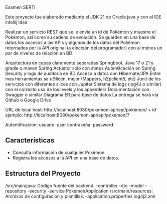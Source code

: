 Examen SERTI

Este proyecto fue elaborado mediante el JDK 21 de Oracle java y con el IDE intellij Idea

Realizar un servicio REST que se le envíe un id de Pokémon y muestre el Pokémon, así como su
cadena de evolución. Se guarden en una base de datos los accesos a las APIs y algunos de los datos
del Pokémon retornados por la API original (a elección del programador) con al menos un par de
niveles de relación en BD

Arquitectura en capas claramente separadas
Springboot, Java 17 o 21 y gradle o maven
Spring Actuator solo con status
AutenƟcación en Spring Security y logs de auditoría en BD
Acceso a datos con Hibernate/JPA
Entre mas herramientas se uƟlicen, mejor (Mappers, hƩpclient5, etc)
Junit de los servicios con diferentes slices con Jupiter
Sistema de logs (log4J o similar) con el correcto uso de los levels y los appenders
Documentación con Swagger o similar
Diagrama ER para base de datos
La entrega se hará vía Github o Google Drive

URL de local host:
http://localhost:8080/pokemon-api/api/pokemon/ + id 
ejemplo: http://localhost:8080/pokemon-api/api/pokemon/7

Autentificacion:
usuario: user
contraseña: password

## Características
- Consulta información de cualquier Pokémon.
- Registra los accesos a la API en una base de datos.

## Estructura del Proyecto
/src/main/java: Código fuente del backend.
    -controller
    -dto
    -model
    -repository
    -security
    -service
    PokemonApplication
/src/main/resources: Archivos de configuración y plantillas.
  -application.properties
  log4j2.xml

